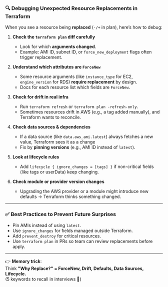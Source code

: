 ### 🔍 Debugging Unexpected Resource Replacements in Terraform

When you see a resource being **replaced** (`-/+` in plan), here’s how to debug:

1. **Check the `terraform plan` diff carefully**
    - Look for which **arguments changed**.
    - Example: AMI ID, subnet ID, or `force_new_deployment` flags often trigger replacement.
        
2. **Understand which attributes are `ForceNew`**
    - Some resource arguments (like `instance_type` for EC2, `engine_version` for RDS) **require replacement** by design.
    - Docs for each resource list which fields are `ForceNew`.
        
3. **Check for drift in real infra**
    - Run `terraform refresh` or `terraform plan -refresh-only`.
    - Sometimes resources drift in AWS (e.g., a tag added manually), and Terraform wants to reconcile.
        
4. **Check data sources & dependencies**
    
    - If a data source (like `data.aws_ami.latest`) always fetches a new value, Terraform sees it as a change
    - Fix by **pinning versions** (e.g., AMI ID instead of `latest`).
        
5. **Look at lifecycle rules**
    - Add `lifecycle { ignore_changes = [tags] }` if non-critical fields (like tags or userData) keep changing.
        
6. **Check module or provider version changes**
    
    - Upgrading the AWS provider or a module might introduce new defaults → Terraform thinks something changed.

---

### ✅ Best Practices to Prevent Future Surprises

- Pin AMIs instead of using `latest`.    
- Use `ignore_changes` for fields managed outside Terraform.
- Add `prevent_destroy` for critical resources.
- Use `terraform plan` in PRs so team can review replacements before apply.

---

👉 **Memory trick**:  
Think **"Why Replace?" = ForceNew, Drift, Defaults, Data Sources, Lifecycle.**  
(5 keywords to recall in interviews 🚀)